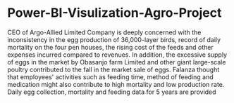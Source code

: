 # Power-BI-Visulization-Agro-Project
CEO of Argo-Allied Limited Company is deeply concerned with the
inconsistency in the egg production of 36,000-layer birds, record of daily mortality on
the four pen houses, the rising cost of the feeds and other expenses incurred compared
to revenues.
In addition, the excessive supply of eggs in the market by Obasanjo farm Limited and
other giant large-scale poultry contributed to the fall in the market sale of eggs.
Falanza thought that employees' activities such as feeding time, method of feeding
and medication might also contribute to high mortality and low production rate.
Daily egg collection, mortality and feeding data for 5 years are provided
